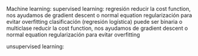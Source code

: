 Machine learning:
  supervised learning:
    regresión
      reducir la cost function, nos ayudamos de gradient descent o normal equation
      regularización para evitar overfitting
    clasificación (regresión logística)
      puede ser binaria o multiclase
      reducir la cost function, nos ayudamos de gradient descent o normal equation
      regularización para evitar overfitting


  unsupervised learning:
